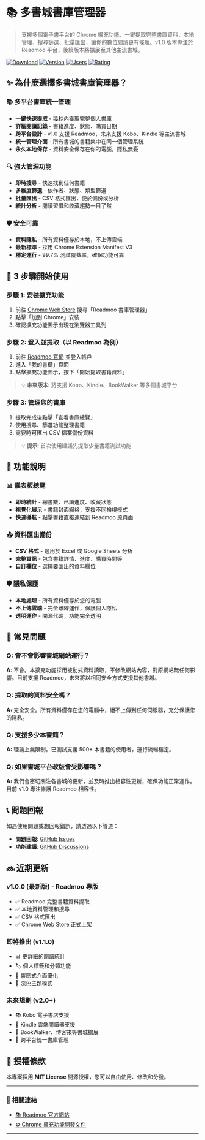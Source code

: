 # 📚 多書城書庫管理器

> 支援多個電子書平台的 Chrome 擴充功能，一鍵提取完整書庫資料，本地管理、搜尋篩選、批量匯出，讓你的數位閱讀更有條理。v1.0 版本專注於 Readmoo 平台，後續版本將擴展至其他主流書城。

[![Download](https://img.shields.io/badge/Chrome%20Web%20Store-Install%20Now-blue.svg)](https://chrome.google.com/webstore)
[![Version](https://img.shields.io/badge/version-v1.0.0-green.svg)](./CHANGELOG.md)
[![Users](https://img.shields.io/badge/Active%20Users-1000+-brightgreen.svg)](#)
[![Rating](https://img.shields.io/badge/Rating-★★★★★-yellow.svg)](#)

## ✨ 為什麼選擇多書城書庫管理器？

### 📚 多平台書庫統一管理
- **一鍵快速提取** - 幾秒內獲取完整個人書庫
- **詳細閱讀記錄** - 書籍進度、狀態、購買日期
- **跨平台設計** - v1.0 支援 Readmoo，未來支援 Kobo、Kindle 等主流書城
- **統一管理介面** - 所有書城的書籍集中在同一個管理系統
- **永久本地保存** - 資料安全保存在你的電腦，隱私無憂

### 🔍 強大管理功能
- **即時搜尋** - 快速找到任何書籍
- **多維度篩選** - 依作者、狀態、類型篩選
- **批量匯出** - CSV 格式匯出，便於備份或分析
- **統計分析** - 閱讀習慣和收藏趨勢一目了然

### 🛡️ 安全可靠
- **資料隱私** - 所有資料僅存於本地，不上傳雲端
- **最新標準** - 採用 Chrome Extension Manifest V3
- **穩定運行** - 99.7% 測試覆蓋率，確保功能可靠

## 🚀 3 步驟開始使用

### 步驟 1: 安裝擴充功能
1. 前往 [Chrome Web Store](https://chrome.google.com/webstore) 搜尋「Readmoo 書庫管理器」
2. 點擊「加到 Chrome」安裝
3. 確認擴充功能圖示出現在瀏覽器工具列

### 步驟 2: 登入並提取（以 Readmoo 為例）
1. 前往 [Readmoo 官網](https://readmoo.com) 並登入帳戶
2. 進入「我的書櫃」頁面
3. 點擊擴充功能圖示，按下「開始提取書籍資料」

> 💡 **未來版本**: 將支援 Kobo、Kindle、BookWalker 等多個書城平台

### 步驟 3: 管理您的書庫
1. 提取完成後點擊「查看書庫總覽」
2. 使用搜尋、篩選功能整理書籍
3. 需要時可匯出 CSV 檔案備份資料

> 💡 **提示**: 首次使用建議先提取少量書籍測試功能

## 📱 功能說明
 
### 📊 儀表板總覽
- **即時統計** - 總書數、已讀進度、收藏狀態
- **視覺化展示** - 書籍封面網格，支援不同檢視模式
- **快速導航** - 點擊書籍直接連結到 Readmoo 原頁面


### 📤 資料匯出備份
- **CSV 格式** - 適用於 Excel 或 Google Sheets 分析
- **完整資訊** - 包含書籍詳情、進度、購買時間等
- **自訂欄位** - 選擇要匯出的資料欄位

### 🛡️ 隱私保護
- **本地處理** - 所有資料僅存於您的電腦
- **不上傳雲端** - 完全離線運作，保護個人隱私
- **透明運作** - 開源代碼，功能完全透明

## 🤔 常見問題

### Q: 會不會影響書城網站運行？
**A:** 不會。本擴充功能採用被動式資料讀取，不修改網站內容，對原網站無任何影響。目前支援 Readmoo，未來將以相同安全方式支援其他書城。

### Q: 提取的資料安全嗎？
**A:** 完全安全。所有資料僅存在您的電腦中，絕不上傳到任何伺服器，充分保護您的隱私。

### Q: 支援多少本書籍？
**A:** 理論上無限制。已測試支援 500+ 本書籍的使用者，運行流暢穩定。

### Q: 如果書城平台改版會受影響嗎？
**A:** 我們會密切關注各書城的更新，並及時推出相容性更新，確保功能正常運作。目前 v1.0 專注維護 Readmoo 相容性。

## 📞 問題回報

如遇使用問題或想回報錯誤，請透過以下管道：
- **問題回報**: [GitHub Issues](https://github.com/your-username/multi-bookstore-manager/issues)
- **功能建議**: [GitHub Discussions](https://github.com/your-username/multi-bookstore-manager/discussions)

## 🔜 近期更新

### v1.0.0 (最新版) - Readmoo 專版
- ✅ Readmoo 完整書籍資料提取
- ✅ 本地資料管理和搜尋
- ✅ CSV 格式匯出
- ✅ Chrome Web Store 正式上架

### 即將推出 (v1.1.0)
- 📊 更詳細的閱讀統計
- 🏷️ 個人標籤和分類功能  
- 📱 響應式介面優化
- 🌙 深色主題模式

### 未來規劃 (v2.0+)
- 📚 Kobo 電子書店支援
- 📖 Kindle 雲端閱讀器支援
- 🏪 BookWalker、博客來等書城擴展
- 🔄 跨平台統一書庫管理

## 📄 授權條款

本專案採用 **MIT License** 開源授權，您可以自由使用、修改和分發。

---

### 🔗 相關連結
- [📚 Readmoo 官方網站](https://readmoo.com)
- [⚙️ Chrome 擴充功能開發文件](https://developer.chrome.com/docs/extensions/)

---

